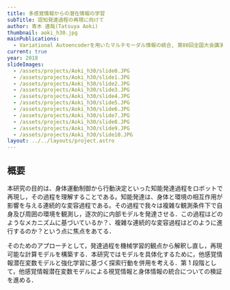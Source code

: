 ```yaml
---
title: 多感覚情報からの潜在情報の学習
subTitle: 認知発達過程の再現に向けて
author: 青木 達哉(Tatsuya Aoki)
thumbnail: aoki_h30.jpg
mainPublications:
  - Variational Autoencoderを用いたマルチモーダル情報の統合, 第80回全国大会講演論文集, 2018(1), 17-18.
current: true
year: 2018
slideImages:
  - /assets/projects/Aoki_h30/slide0.JPG
  - /assets/projects/Aoki_h30/slide1.JPG
  - /assets/projects/Aoki_h30/slide2.JPG
  - /assets/projects/Aoki_h30/slide3.JPG
  - /assets/projects/Aoki_h30/slide4.JPG
  - /assets/projects/Aoki_h30/slide5.JPG
  - /assets/projects/Aoki_h30/slide6.JPG
  - /assets/projects/Aoki_h30/slide7.JPG
  - /assets/projects/Aoki_h30/slide8.JPG
  - /assets/projects/Aoki_h30/slide9.JPG
  - /assets/projects/Aoki_h30/slide10.JPG
layout: ../../layouts/project.astro
---
```


## 概要

本研究の目的は、身体運動制御から行動決定といった知能発達過程をロボットで再現し，その過程を理解することである。知能発達は、身体と環境の相互作用が影響を与える連続的な変容過程である。その過程で我々は複雑な観測条件下で自身及び周囲の環境を観測し，逐次的に内部モデルを発達させる．この過程はどのようなメカニズムに基づいているか？、複雑な連続的な変容過程はどのように進行するのか？という点に焦点をあてる．

そのためのアプローチとして，発達過程を機械学習的観点から解釈し直し，再現可能な計算モデルを構築する．本研究ではモデルを具体化するために，他感覚情報潜在変数モデルと強化学習に基づく探索行動を併用を考える．第 1 段階として，他感覚情報潜在変数モデルによる視覚情報と身体情報の統合についての検証を進める．
